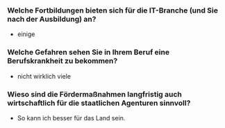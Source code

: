 ### Welche Fortbildungen bieten sich für die IT-Branche (und Sie nach der Ausbildung) an? 
- einige
### Welche Gefahren sehen Sie in Ihrem Beruf eine Berufskrankheit zu bekommen?
- nicht wirklich viele
### Wieso sind die Fördermaßnahmen langfristig auch wirtschaftlich für die staatlichen Agenturen sinnvoll? 
- So kann ich besser für das Land sein.
